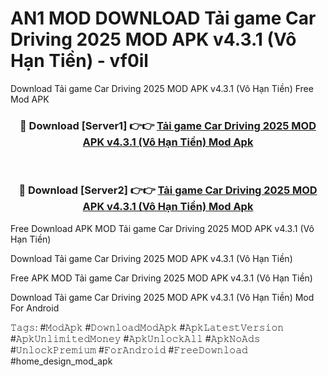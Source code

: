 # AN1 MOD DOWNLOAD Tải game Car Driving 2025 MOD APK v4.3.1 (Vô Hạn Tiền) - vf0il
Download Tải game Car Driving 2025 MOD APK v4.3.1 (Vô Hạn Tiền) Free Mod APK

<div align="center">
<h3>🔴 Download [Server1] 👉👉 <a href="https://apk-comot.site?title=Tải_game_Car_Driving_2025_MOD_APK_v4.3.1_(Vô_Hạn_Tiền)">Tải game Car Driving 2025 MOD APK v4.3.1 (Vô Hạn Tiền) Mod Apk</a></h3><br>

<h3>🔴 Download [Server2] 👉👉 <a href="https://apk-comot.site?title=Tải_game_Car_Driving_2025_MOD_APK_v4.3.1_(Vô_Hạn_Tiền)">Tải game Car Driving 2025 MOD APK v4.3.1 (Vô Hạn Tiền) Mod Apk</a></h3>
</div>


Free Download APK MOD Tải game Car Driving 2025 MOD APK v4.3.1 (Vô Hạn Tiền)

Download Tải game Car Driving 2025 MOD APK v4.3.1 (Vô Hạn Tiền) 

Free APK MOD Tải game Car Driving 2025 MOD APK v4.3.1 (Vô Hạn Tiền) 

Download Tải game Car Driving 2025 MOD APK v4.3.1 (Vô Hạn Tiền) Mod For Android

𝚃𝚊𝚐𝚜: #𝙼𝚘𝚍𝙰𝚙𝚔 #𝙳𝚘𝚠𝚗𝚕𝚘𝚊𝚍𝙼𝚘𝚍𝙰𝚙𝚔 #𝙰𝚙𝚔𝙻𝚊𝚝𝚎𝚜𝚝𝚅𝚎𝚛𝚜𝚒𝚘𝚗 #𝙰𝚙𝚔𝚄𝚗𝚕𝚒𝚖𝚒𝚝𝚎𝚍𝙼𝚘𝚗𝚎𝚢 #𝙰𝚙𝚔𝚄𝚗𝚕𝚘𝚌𝚔𝙰𝚕𝚕 #𝙰𝚙𝚔𝙽𝚘𝙰𝚍𝚜 #𝚄𝚗𝚕𝚘𝚌𝚔𝙿𝚛𝚎𝚖𝚒𝚞𝚖 #𝙵𝚘𝚛𝙰𝚗𝚍𝚛𝚘𝚒𝚍 #𝙵𝚛𝚎𝚎𝙳𝚘𝚠𝚗𝚕𝚘𝚊𝚍 #home_design_mod_apk